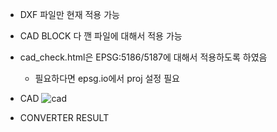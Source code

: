 * DXF 파일만 현재 적용 가능
* CAD BLOCK 다 깬 파일에 대해서 적용 가능
* cad_check.html은 EPSG:5186/5187에 대해서 적용하도록 하였음
  - 필요하다면 epsg.io에서 proj 설정 필요

* CAD
![cad](https://user-images.githubusercontent.com/26485439/141417962-b940691e-04f6-44db-b1f2-177f9a4ab35e.PNG)

* CONVERTER RESULT

